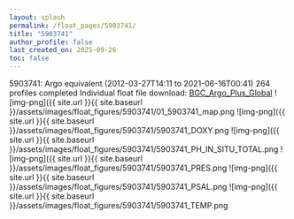 ```yaml
---
layout: splash
permalink: /float_pages/5903741/
title: "5903741"
author_profile: false
last_created_on: 2025-09-26
toc: false
---
```

 
5903741: Argo equivalent (2012-03-27T14:11 to 2021-06-16T00:41)
264 profiles completed
Individual float file download: [BGC_Argo_Plus_Global](https://ftp.soest.hawaii.edu/bgc_argo_plus/Individual_Floats/outliers_removed/5903741_Sprof_processed.nc)
![img-png]({{ site.url }}{{ site.baseurl }}/assets/images/float_figures/5903741/01_5903741_map.png
![img-png]({{ site.url }}{{ site.baseurl }}/assets/images/float_figures/5903741/5903741_DOXY.png
![img-png]({{ site.url }}{{ site.baseurl }}/assets/images/float_figures/5903741/5903741_PH_IN_SITU_TOTAL.png
![img-png]({{ site.url }}{{ site.baseurl }}/assets/images/float_figures/5903741/5903741_PRES.png
![img-png]({{ site.url }}{{ site.baseurl }}/assets/images/float_figures/5903741/5903741_PSAL.png
![img-png]({{ site.url }}{{ site.baseurl }}/assets/images/float_figures/5903741/5903741_TEMP.png
